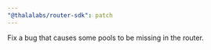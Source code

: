 ```yaml
---
"@thalalabs/router-sdk": patch
---
```


Fix a bug that causes some pools to be missing in the router.
